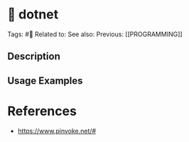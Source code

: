 # 🤖 dotnet

Tags: #🤖
Related to:
See also:
Previous: [[PROGRAMMING]]

## Description

## Usage Examples

# References

- https://www.pinvoke.net/#